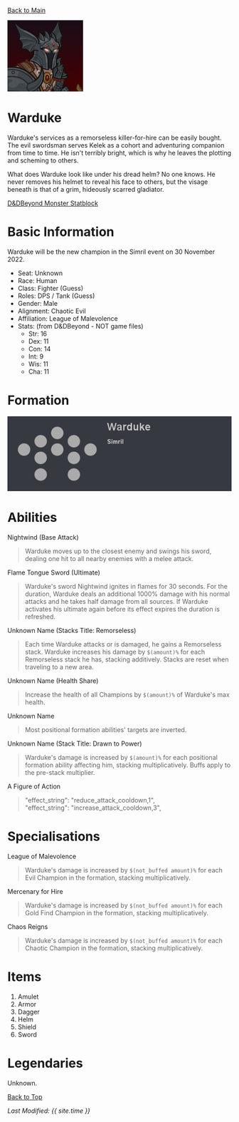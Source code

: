 [Back to Main](index.md)

![Profile Picture](images/profile_warduke.png)
# Warduke
Warduke's services as a remorseless killer-for-hire can be easily bought. The evil swordsman serves Kelek as a cohort and adventuring companion from time to time. He isn't terribly bright, which is why he leaves the plotting and scheming to others.

What does Warduke look like under his dread helm? No one knows. He never removes his helmet to reveal his face to others, but the visage beneath is that of a grim, hideously scarred gladiator.

[D&DBeyond Monster Statblock](https://www.dndbeyond.com/monsters/1979813-warduke)

# Basic Information
Warduke will be the new champion in the Simril event on 30 November 2022.

* Seat: Unknown
* Race: Human
* Class: Fighter (Guess)
* Roles: DPS / Tank (Guess)
* Gender: Male
* Alignment: Chaotic Evil
* Affiliation: League of Malevolence
* Stats: (from D&DBeyond - NOT game files)
  * Str: 16
  * Dex: 11
  * Con: 14
  * Int: 9
  * Wis: 11
  * Cha: 11

# Formation
![Formation Layout](images/formation_warduke.png)

# Abilities

Nightwind (Base Attack)
> Warduke moves up to the closest enemy and swings his sword, dealing one hit to all nearby enemies with a melee attack.

Flame Tongue Sword (Ultimate)
> Warduke's sword Nightwind ignites in flames for 30 seconds. For the duration, Warduke deals an additional 1000% damage with his normal attacks and he takes half damage from all sources. If Warduke activates his ultimate again before its effect expires the duration is refreshed.

Unknown Name (Stacks Title: Remorseless)
> Each time Warduke attacks or is damaged, he gains a Remorseless stack. Warduke increases his damage by `$(amount)%` for each Remorseless stack he has, stacking additively. Stacks are reset when traveling to a new area.

Unknown Name (Health Share)
> Increase the health of all Champions by `$(amount)%` of Warduke's max health.

Unknown Name
> Most positional formation abilities' targets are inverted.

Unknown Name (Stack Title: Drawn to Power)
> Warduke's damage is increased by `$(amount)%` for each positional formation ability affecting him, stacking multiplicatively. Buffs apply to the pre-stack multiplier.

A Figure of Action
> "effect_string": "reduce_attack_cooldown,1",  
> "effect_string": "increase_attack_cooldown,3",

# Specialisations

League of Malevolence
> Warduke's damage is increased by `$(not_buffed amount)%` for each Evil Champion in the formation, stacking multiplicatively.

Mercenary for Hire
> Warduke's damage is increased by `$(not_buffed amount)%` for each Gold Find Champion in the formation, stacking multiplicatively.

Chaos Reigns
> Warduke's damage is increased by `$(not_buffed amount)%` for each Chaotic Champion in the formation, stacking multiplicatively.

# Items

1. Amulet
2. Armor
3. Dagger
4. Helm
5. Shield
6. Sword

# Legendaries
Unknown.

[Back to Top](#top)

*Last Modified: {{ site.time }}*